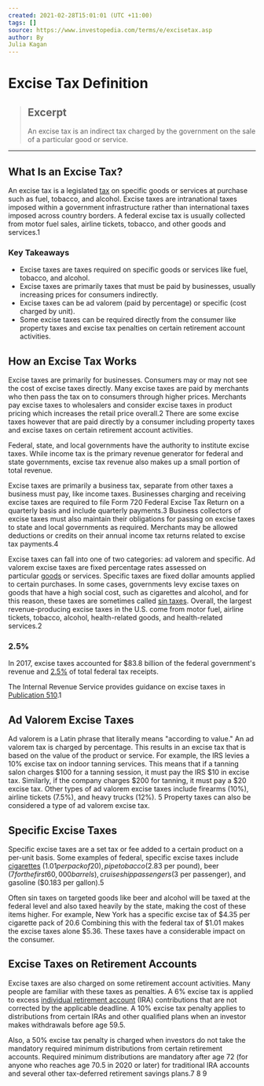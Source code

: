 ```yaml
---
created: 2021-02-28T15:01:01 (UTC +11:00)
tags: []
source: https://www.investopedia.com/terms/e/excisetax.asp
author: By
Julia Kagan
---
```


# Excise Tax Definition

> ## Excerpt
> An excise tax is an indirect tax charged by the government on the sale of a particular good or service.

---
## What Is an Excise Tax?

An excise tax is a legislated [tax](https://www.investopedia.com/terms/i/indirecttax.asp) on specific goods or services at purchase such as fuel, tobacco, and alcohol. Excise taxes are intranational taxes imposed within a government infrastructure rather than international taxes imposed across country borders. A federal excise tax is usually collected from motor fuel sales, airline tickets, tobacco, and other goods and services.1

### Key Takeaways

-   Excise taxes are taxes required on specific goods or services like fuel, tobacco, and alcohol.
-   Excise taxes are primarily taxes that must be paid by businesses, usually increasing prices for consumers indirectly.
-   Excise taxes can be ad valorem (paid by percentage) or specific (cost charged by unit).
-   Some excise taxes can be required directly from the consumer like property taxes and excise tax penalties on certain retirement account activities.

## How an Excise Tax Works

Excise taxes are primarily for businesses. Consumers may or may not see the cost of excise taxes directly. Many excise taxes are paid by merchants who then pass the tax on to consumers through higher prices. Merchants pay excise taxes to wholesalers and consider excise taxes in product pricing which increases the retail price overall.2 There are some excise taxes however that are paid directly by a consumer including property taxes and excise taxes on certain retirement account activities.

Federal, state, and local governments have the authority to institute excise taxes. While income tax is the primary revenue generator for federal and state governments, excise tax revenue also makes up a small portion of total revenue.

Excise taxes are primarily a business tax, separate from other taxes a business must pay, like income taxes. Businesses charging and receiving excise taxes are required to file Form 720 Federal Excise Tax Return on a quarterly basis and include quarterly payments.3 Business collectors of excise taxes must also maintain their obligations for passing on excise taxes to state and local governments as required. Merchants may be allowed deductions or credits on their annual income tax returns related to excise tax payments.4

Excise taxes can fall into one of two categories: ad valorem and specific. Ad valorem excise taxes are fixed percentage rates assessed on particular [goods](https://www.investopedia.com/terms/c/consumer-goods.asp) or services. Specific taxes are fixed dollar amounts applied to certain purchases. In some cases, governments levy excise taxes on goods that have a high social cost, such as cigarettes and alcohol, and for this reason, these taxes are sometimes called [sin taxes](https://www.investopedia.com/terms/s/sin_tax.asp). Overall, the largest revenue-producing excise taxes in the U.S. come from motor fuel, airline tickets, tobacco, alcohol, health-related goods, and health-related services.2

### 2.5%

In 2017, excise taxes accounted for $83.8 billion of the federal government's revenue and [2.5%](https://www.taxpolicycenter.org/briefing-book/what-are-major-federal-excise-taxes-and-how-much-money-do-they-raise) of total federal tax receipts.

The Internal Revenue Service provides guidance on excise taxes in [Publication 510](https://www.irs.gov/publications/p510).1

## Ad Valorem Excise Taxes

Ad valorem is a Latin phrase that literally means "according to value." An ad valorem tax is charged by percentage. This results in an excise tax that is based on the value of the product or service. For example, the IRS levies a 10% excise tax on indoor tanning services. This means that if a tanning salon charges $100 for a tanning session, it must pay the IRS $10 in excise tax. Similarly, if the company charges $200 for tanning, it must pay a $20 excise tax. Other types of ad valorem excise taxes include firearms (10%), airline tickets (7.5%), and heavy trucks (12%). 5 Property taxes can also be considered a type of ad valorem excise tax.

## Specific Excise Taxes

Specific excise taxes are a set tax or fee added to a certain product on a per-unit basis. Some examples of federal, specific excise taxes include [cigarettes](https://www.investopedia.com/articles/markets/042215/how-altria-mo-makes-its-money.asp) ($1.01 per pack of 20), pipe tobacco ($2.83 per pound), beer ($7 for the first 60,000 barrels), cruise ship passengers ($3 per passenger), and gasoline ($0.183 per gallon).5

Often sin taxes on targeted goods like beer and alcohol will be taxed at the federal level and also taxed heavily by the state, making the cost of these items higher. For example, New York has a specific excise tax of $4.35 per cigarette pack of 20.6 Combining this with the federal tax of $1.01 makes the excise taxes alone $5.36. These taxes have a considerable impact on the consumer.

## Excise Taxes on Retirement Accounts

Excise taxes are also charged on some retirement account activities. Many people are familiar with these taxes as penalties. A 6% excise tax is applied to excess [individual retirement account](https://www.investopedia.com/terms/i/ira.asp) (IRA) contributions that are not corrected by the applicable deadline. A 10% excise tax penalty applies to distributions from certain IRAs and other qualified plans when an investor makes withdrawals before age 59.5.

Also, a 50% excise tax penalty is charged when investors do not take the mandatory required minimum distributions from certain retirement accounts. Required minimum distributions are mandatory after age 72 (for anyone who reaches age 70.5 in 2020 or later) for traditional IRA accounts and several other tax-deferred retirement savings plans.7 8 9
